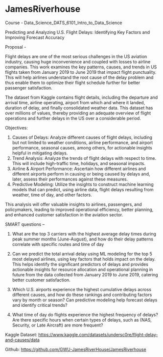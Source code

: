 # JamesRiverhouse
Course - Data_Science_DATS_6101_Intro_to_Data_Science 

Predicting and Analyzing U.S. Flight Delays: Identifying Key Factors and Improving Forecast Accuracy

Proposal -

Flight delays are one of the most serious challenges in the US aviation industry, causing huge inconvenience and coupled with losses to airline companies. This work examines the key patterns, causes, and trends in US flights taken from January 2019 to June 2019 that impact flight punctuality. This will help airlines understand the root cause of the delay problem and thus enable them to optimize their flight schedule further for better passenger satisfaction.

The dataset from Kaggle contains flight details, including the departure and arrival time, airline operating, airport from which and where it landed, duration of delay, and finally consolidated weather data. This dataset has over millions of values, thereby providing an adequate overview of flight operations and further delays in the US over a considerable period.

Objectives:
1. Causes of Delays: Analyze different causes of flight delays, including but not limited to weather conditions, airline performance, and airport performance, seasonal causes, among others, for actionable insights helpful in mitigating delays.
2. Trend Analysis: Analyze the trends of flight delays with respect to time. This will include high-traffic time, holidays, and seasonal impacts.
3. Airline & Airport Performance: Ascertain how different airlines and different airports perform in causing or being caused by delays and, later, assess their performances against these measures.
4. Predictive Modeling: Utilize the insights to construct machine learning models that can predict, using airline data, flight delays resulting from weather, time of day, and other factors.

This analysis will offer valuable insights to airlines, passengers, and policymakers, leading to improved operational efficiency, better planning, and enhanced customer satisfaction in the aviation sector.

SMART questions – 

1. What are the top 3 carriers with the highest average delay times during peak summer months (June-August), and how do their delay patterns correlate with specific routes and time of day

2. Can we predict the total arrival delay using ML modeling for the top 5 most delayed airlines, using key factors that holds impact on the delay. This helps identify the significant predictors of delays and provides actionable insights for resource allocation and operational planning in future from the data collected from January 2019 to June 2019, catering better customer satisfaction.

3. Which U.S. airports experience the highest cumulative delays across different causes, and how do these rankings and contributing factors vary by month or season? Can predictive modeling help forecast delays and identify critical trends?

4. What time of day do flights experience the highest frequency of delays? Are there specific hours when certain types of delays, such as (NAS, Security, or Late Aircraft) are more frequent?

Kaggle Dataset: https://www.kaggle.com/datasets/undersc0re/flight-delay-and-causes/data

Github: https://github.com/GWU-JamesRiverHouse/JamesRiverhouse

